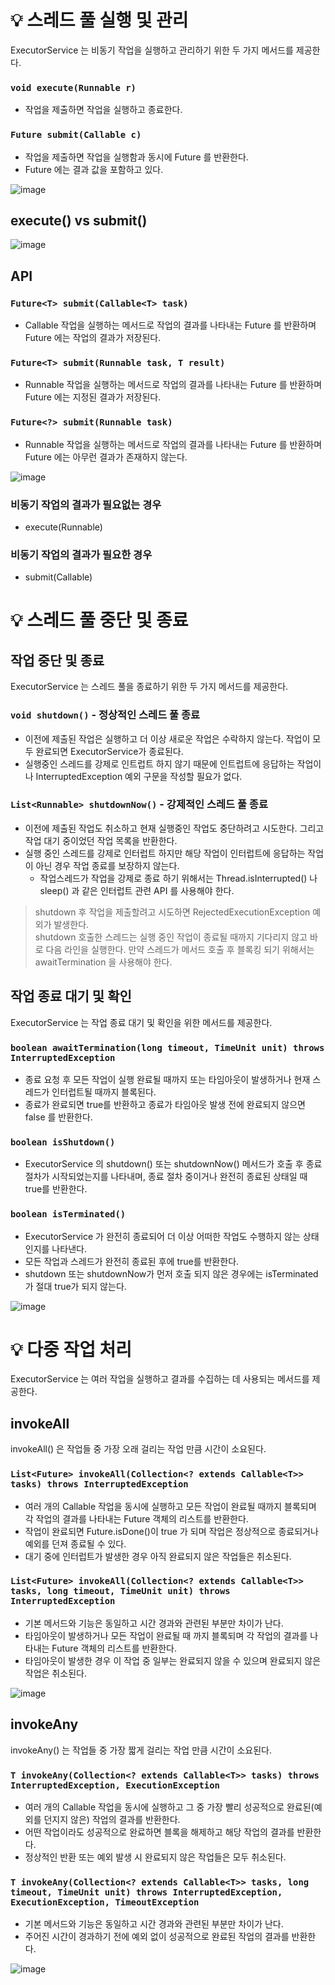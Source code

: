 # 💡 스레드 풀 실행 및 관리

ExecutorService 는 비동기 작업을 실행하고 관리하기 위한 두 가지 메서드를 제공한다.

### `void execute(Runnable r)`

- 작업을 제출하면 작업을 실행하고 종료한다.

### `Future submit(Callable c)`

- 작업을 제출하면 작업을 실행함과 동시에 Future 를 반환한다.
- Future 에는 결과 값을 포함하고 있다.
 
![image](https://github.com/shin-je-woo/TIL/assets/39439576/058d820d-be00-43a5-b491-014a4988dafb)

## execute() vs submit()

![image](https://github.com/shin-je-woo/TIL/assets/39439576/628791f2-af1d-4eef-82ac-7ac8041bbe61)

## API

### `Future<T> submit(Callable<T> task)`

- Callable 작업을 실행하는 메서드로 작업의 결과를 나타내는 Future 를 반환하며 Future 에는 작업의 결과가 저장된다.

### `Future<T> submit(Runnable task, T result)`

- Runnable 작업을 실행하는 메서드로 작업의 결과를 나타내는 Future 를 반환하며 Future 에는 지정된 결과가 저장된다.

### `Future<?> submit(Runnable task)`

- Runnable 작업을 실행하는 메서드로 작업의 결과를 나타내는 Future 를 반환하며 Future 에는 아무런 결과가 존재하지 않는다.

![image](https://github.com/shin-je-woo/TIL/assets/39439576/49b14feb-e392-45ee-81bb-7ec9aab8c869)

### 비동기 작업의 결과가 필요없는 경우
  - execute(Runnable)
### 비동기 작업의 결과가 필요한 경우
  - submit(Callable)

# 💡 스레드 풀 중단 및 종료

## 작업 중단 및 종료

ExecutorService 는 스레드 풀을 종료하기 위한 두 가지 메서드를 제공한다.

### `void shutdown()` - 정상적인 스레드 풀 종료

- 이전에 제출된 작업은 실행하고 더 이상 새로운 작업은 수락하지 않는다. 작업이 모두 완료되면 ExecutorService가 종료된다.
- 실행중인 스레드를 강제로 인트럽트 하지 않기 때문에 인트럽트에 응답하는 작업이나 InterruptedException 예외 구문을 작성할 필요가 없다.

### `List<Runnable> shutdownNow()` - 강제적인 스레드 풀 종료

- 이전에 제출된 작업도 취소하고 현재 실행중인 작업도 중단하려고 시도한다. 그리고 작업 대기 중이었던 작업 목록을 반환한다.
- 실행 중인 스레드를 강제로 인터럽트 하지만 해당 작업이 인터럽트에 응답하는 작업이 아닌 경우 작업 종료를 보장하지 않는다.
  - 작업스레드가 작업을 강제로 종료 하기 위해서는 Thread.isInterrupted() 나 sleep() 과 같은 인터럽트 관련 API 를 사용해야 한다.

> shutdown 후 작업을 제출할려고 시도하면 RejectedExecutionException 예외가 발생한다.   
> shutdown 호출한 스레드는 실행 중인 작업이 종료될 때까지 기다리지 않고 바로 다음 라인을 실행한다. 만약 스레드가 메서드 호출 후 블록킹 되기 위해서는 awaitTermination 을 사용해야 한다.

## 작업 종료 대기 및 확인

ExecutorService 는 작업 종료 대기 및 확인을 위한 메서드를 제공한다.

### `boolean awaitTermination(long timeout, TimeUnit unit) throws InterruptedException`

- 종료 요청 후 모든 작업이 실행 완료될 때까지 또는 타임아웃이 발생하거나 현재 스레드가 인터럽트될 때까지 블록된다.
- 종료가 완료되면 true를 반환하고 종료가 타임아웃 발생 전에 완료되지 않으면 false 를 반환한다.

### `boolean isShutdown()`

- ExecutorService 의 shutdown() 또는 shutdownNow() 메서드가 호출 후 종료 절차가 시작되었는지를 나타내며, 종료 절차 중이거나 완전히 종료된 상태일 때 true를 반환한다.

### `boolean isTerminated()`

- ExecutorService 가 완전히 종료되어 더 이상 어떠한 작업도 수행하지 않는 상태인지를 나타낸다.
- 모든 작업과 스레드가 완전히 종료된 후에 true를 반환한다.
- shutdown 또는 shutdownNow가 먼저 호출 되지 않은 경우에는 isTerminated 가 절대 true가 되지 않는다.

![image](https://github.com/shin-je-woo/TIL/assets/39439576/5d340a74-fe54-43fb-a3af-be7ec727f3a5)

# 💡 다중 작업 처리

ExecutorService 는 여러 작업을 실행하고 결과를 수집하는 데 사용되는 메서드를 제공한다.

## invokeAll

invokeAll() 은 작업들 중 가장 오래 걸리는 작업 만큼 시간이 소요된다.

### `List<Future> invokeAll(Collection<? extends Callable<T>> tasks) throws InterruptedException`

- 여러 개의 Callable 작업을 동시에 실행하고 모든 작업이 완료될 때까지 블록되며 각 작업의 결과를 나타내는 Future 객체의 리스트를 반환한다.
- 작업이 완료되면 Future.isDone()이 true 가 되며 작업은 정상적으로 종료되거나 예외를 던져 종료될 수 있다.
- 대기 중에 인터럽트가 발생한 경우 아직 완료되지 않은 작업들은 취소된다.

### `List<Future> invokeAll(Collection<? extends Callable<T>> tasks, long timeout, TimeUnit unit) throws InterruptedException`

- 기본 메서드와 기능은 동일하고 시간 경과와 관련된 부분만 차이가 난다.
- 타임아웃이 발생하거나 모든 작업이 완료될 때 까지 블록되며 각 작업의 결과를 나타내는 Future 객체의 리스트를 반환한다.
- 타임아웃이 발생한 경우 이 작업 중 일부는 완료되지 않을 수 있으며 완료되지 않은 작업은 취소된다.

![image](https://github.com/shin-je-woo/TIL/assets/39439576/92b9b117-1871-4c42-b32c-02582ba6eb17)

## invokeAny

invokeAny() 는 작업들 중 가장 짧게 걸리는 작업 만큼 시간이 소요된다.

### `T invokeAny(Collection<? extends Callable<T>> tasks) throws InterruptedException, ExecutionException`

- 여러 개의 Callable 작업을 동시에 실행하고 그 중 가장 빨리 성공적으로 완료된(예외를 던지지 않은) 작업의 결과를 반환한다.
- 어떤 작업이라도 성공적으로 완료하면 블록을 해제하고 해당 작업의 결과를 반환한다.
- 정상적인 반환 또는 예외 발생 시 완료되지 않은 작업들은 모두 취소된다.

### `T invokeAny(Collection<? extends Callable<T>> tasks, long timeout, TimeUnit unit) throws InterruptedException, ExecutionException, TimeoutException`

- 기본 메서드와 기능은 동일하고 시간 경과와 관련된 부분만 차이가 난다.
- 주어진 시간이 경과하기 전에 예외 없이 성공적으로 완료된 작업의 결과를 반환한다.

![image](https://github.com/shin-je-woo/TIL/assets/39439576/e7314f32-b966-4c81-b4b1-7db6e0a0d68e)
